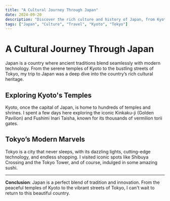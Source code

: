 ```yaml
---
title: "A Cultural Journey Through Japan"
date: 2024-09-20
description: "Discover the rich culture and history of Japan, from Kyoto temples to Tokyo's modern skyline."
tags: ["Japan", "Culture", "Travel", "Kyoto", "Tokyo"]
---
```


# A Cultural Journey Through Japan

Japan is a country where ancient traditions blend seamlessly with modern technology. From the serene temples of Kyoto to the bustling streets of Tokyo, my trip to Japan was a deep dive into the country’s rich cultural heritage.

## Exploring Kyoto's Temples

Kyoto, once the capital of Japan, is home to hundreds of temples and shrines. I spent a few days here exploring the iconic Kinkaku-ji (Golden Pavilion) and Fushimi Inari Taisha, known for its thousands of vermilion torii gates.


## Tokyo’s Modern Marvels

Tokyo is a city that never sleeps, with its dazzling lights, cutting-edge technology, and endless shopping. I visited iconic spots like Shibuya Crossing and the Tokyo Tower, and of course, indulged in some amazing sushi.

---

**Conclusion**: Japan is a perfect blend of tradition and innovation. From the peaceful temples of Kyoto to the vibrant streets of Tokyo, I can't wait to return to this beautiful country.
